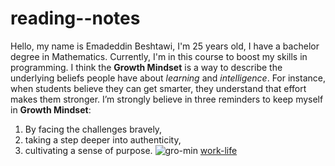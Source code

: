# reading--notes
Hello, my name is Emadeddin Beshtawi, I'm 25 years old, I have a bachelor degree in Mathematics. Currently, I'm in this course to boost my skills in programming.
I think the **Growth Mindset** is a way to describe the underlying beliefs people have about *learning* and *intelligence*. For instance, when students believe they can get smarter, they understand that effort makes them stronger.
I’m strongly believe in three reminders to keep myself in **Growth Mindset**:
1)	By facing the challenges bravely,
2)	taking a step deeper into authenticity,
3)	cultivating a sense of purpose.
![gro-min](https://miro.medium.com/max/1200/1*TtlqcGNhwGaF0mOfsQJrOg.jpeg)
[work-life](https://www.atlassian.com/blog/inside-atlassian/growth-mindset)
